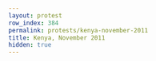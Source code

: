 ```yaml
---
layout: protest
row_index: 384
permalink: protests/kenya-november-2011
title: Kenya, November 2011
hidden: true
---
```

